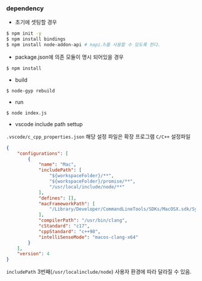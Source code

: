 ### dependency

* 초기에 셋팅할 경우

```sh
$ npm init -y
$ npm install bindings
$ npm install node-addon-api # napi.h를 사용할 수 있도록 한다.
```

* package.json에 의존 모듈이 명시 되어있을 경우

```sh
$ npm install
```

* build 

```
$ node-gyp rebuild
```

* run 

```
$ node index.js
```

* vscode include path settup

`.vscode/c_cpp_properties.json` 해당 설정 파일은 확장 프로그램 `C/C++` 설정파일

```json
{
    "configurations": [
        {
            "name": "Mac",
            "includePath": [
                "${workspaceFolder}/**",
                "${workspaceFolder}/promise/**",
                "/usr/local/include/node/**"
            ],
            "defines": [],
            "macFrameworkPath": [
                "/Library/Developer/CommandLineTools/SDKs/MacOSX.sdk/System/Library/Frameworks"
            ],
            "compilerPath": "/usr/bin/clang",
            "cStandard": "c17",
            "cppStandard": "c++98",
            "intelliSenseMode": "macos-clang-x64"
        }
    ],
    "version": 4
}
```

`includePath` 3번째(`/usr/localinclude/node`) 사용자 환경에 따라 달라질 수 있음.